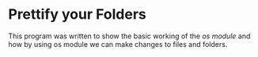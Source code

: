 # Prettify your Folders
This program was written to show the basic working of the *os module* and how by using os module we can make changes to files and folders.

